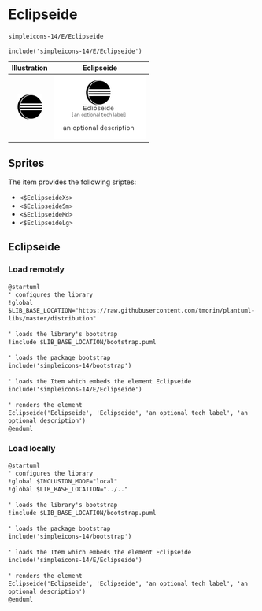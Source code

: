 # Eclipseide


```text
simpleicons-14/E/Eclipseide
```

```text
include('simpleicons-14/E/Eclipseide')
```



| Illustration | Eclipseide |
| :---: | :---: |
| ![illustration for Illustration](../../simpleicons-14/E/Eclipseide.png) | ![illustration for Eclipseide](../../simpleicons-14/E/Eclipseide.Local.png) |



## Sprites
The item provides the following sriptes:

- `<$EclipseideXs>`
- `<$EclipseideSm>`
- `<$EclipseideMd>`
- `<$EclipseideLg>`





## Eclipseide

### Load remotely
```plantuml
@startuml
' configures the library
!global $LIB_BASE_LOCATION="https://raw.githubusercontent.com/tmorin/plantuml-libs/master/distribution"

' loads the library's bootstrap
!include $LIB_BASE_LOCATION/bootstrap.puml

' loads the package bootstrap
include('simpleicons-14/bootstrap')

' loads the Item which embeds the element Eclipseide
include('simpleicons-14/E/Eclipseide')

' renders the element
Eclipseide('Eclipseide', 'Eclipseide', 'an optional tech label', 'an optional description')
@enduml
```

### Load locally
```plantuml
@startuml
' configures the library
!global $INCLUSION_MODE="local"
!global $LIB_BASE_LOCATION="../.."

' loads the library's bootstrap
!include $LIB_BASE_LOCATION/bootstrap.puml

' loads the package bootstrap
include('simpleicons-14/bootstrap')

' loads the Item which embeds the element Eclipseide
include('simpleicons-14/E/Eclipseide')

' renders the element
Eclipseide('Eclipseide', 'Eclipseide', 'an optional tech label', 'an optional description')
@enduml
```


